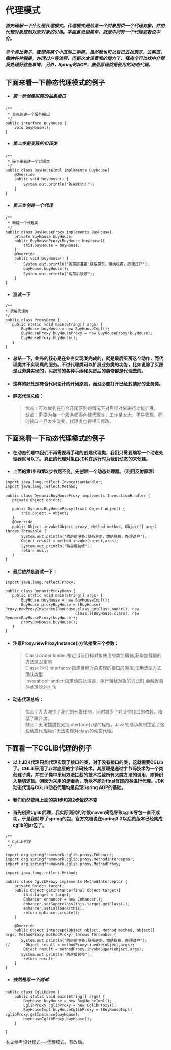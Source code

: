 # 代理模式  
##### 首先理解一下什么是代理模式。代理模式是给某一个对象提供一个代理对象，并由代理对象控制对原对象的引用。字面意思很简单，就是中间有一个代理或者说中介。
##### 举个类比例子，我想买某个小区的二手房，虽然我也可以自己去找房东，去网签，缴纳各种税费，办理过户等流程，但是这太浪费我的精力了，我完全可以找中介帮我处理好这些事情。另外，Spring的AOP，底层原理就是使用的动态代理。
## 下面来看一下静态代理模式的例子  
* ##### 第一步创建买房的抽象接口  
```
/**
 * 首先创建一个服务接口
 */
public interface BuyHouse {
    void buyHouse();
}
```
* ##### 第二步是买房的实现类
```
/**
 * 接下来新建一个实现类
 */
public class BuyHouseImpl implements BuyHouse{
    @Override
    public void buyHouse() {
        System.out.println("购买成功！");
    }
}
```
* ##### 第三步创建一个代理 
```
/**
 * 新建一个代理类
 */
public class BuyHouseProxy implements BuyHouse{
    private BuyHouse buyHouse;
    public BuyHouseProxy(BuyHouse buyHouse){
        this.buyHouse = buyHouse;
    }
    @Override
    public void buyHouse() {
        System.out.println("购房前准备:联系房东，缴纳税费，办理过户");
        buyHouse.buyHouse();
        System.out.println("购房后装修");
    }
}
```
 * #### 测试一下  
 ```
 /**
 * 调用代理类
 */
public class ProxyDemo {
    public static void main(String[] args) {
        BuyHouse buyHouse = new BuyHouseImpl();
        BuyHouseProxy buyHouseProxy = new BuyHouseProxy(buyHouse);
        buyHouseProxy.buyHouse();
    }
}
 ```
 
 * #### 总结一下，业务的核心是在业务实现类完成的，就是最后买房这个动作，而代理类并不实现真的服务。不过代理类可以扩展业务类的功能，比如说除了买房是业务类实现的，买房前的各种手续和买房后的装修都是代理做的。
 * #### 这样的好处是符合代码设计的开闭原则，而没必要打开已经封装好的业务类。
 * #### 静态代理总结：  
   > 优点：可以做到在符合开闭原则的情况下对目标对象进行功能扩展。  
   > 缺点：需要为每一个服务都得创建代理类，工作量太大，不易管理。同时接口一旦发生改变，代理类也得相应修改。 
 ## 下面来看一下动态代理模式的例子  
 * #### 在动态代理中我们不再需要再手动的创建代理类，我们只需要编写一个动态处理器就可以了。真正的代理对象由JDK在运行时为我们动态的来创建。
 * #### 上面的第1步和第2步依然不变，先创建一个动态处理器。（利用反射原理）
 ```
import java.lang.reflect.InvocationHandler;
import java.lang.reflect.Method;

public class DynamicBuyHouseProxy implements InvocationHandler {
    private Object object;

    public DynamicBuyHouseProxy(final Object object) {
        this.object = object;
    }
    @Override
    public Object invoke(Object proxy, Method method, Object[] args) throws Throwable {
        System.out.println("购房前准备:联系房东，缴纳税费，办理过户");
        Object result = method.invoke(object,args);
        System.out.println("购房后装修");
        return null;
    }
}
 ```
 * #### 最后依然是测试一下：
 ```
import java.lang.reflect.Proxy;

public class DynamicProxyDemo {
    public static void main(String[] args) {
        BuyHouse buyHouse = new BuyHouseImpl();
        BuyHouse proxyBuyHouse = (BuyHouse) Proxy.newProxyInstance(BuyHouse.class.getClassLoader(), new
                                Class[]{BuyHouse.class}, new DynamicBuyHouseProxy(buyHouse));
        proxyBuyHouse.buyHouse();
    }
}
 ```
* #### 注意Proxy.newProxyInstance()方法接受三个参数：  
  > ClassLoader loader:指定当前目标对象使用的类加载器,获取加载器的方法是固定的  
  > Class<?>[] interfaces:指定目标对象实现的接口的类型,使用泛型方式确认类型  
  > InvocationHandler:指定动态处理器，执行目标对象的方法时,会触发事件处理器的方法
 * #### 动态代理总结：  
   > 优点：大大减少了我们的开发任务，同时减少了对业务接口的依赖，降低了耦合度。  
   > 缺点：无法摆脱仅支持interface代理的桎梏，Java的继承机制注定了这些动态代理类们无法实现对class的动态代理。
   
## 下面看一下CGLIB代理的例子
* #### 以上JDK代理只能代理实现了接口的类，对于没有接口的类，这就需要CGLib了。CGLib采用了非常底层的字节码技术，其原理是通过字节码技术为一个类创建子类，并在子类中采用方法拦截的技术拦截所有父类方法的调用，顺势织入横切逻辑。但因为采用的是继承，所以不能对final修饰的类进行代理。JDK动态代理与CGLib动态代理均是实现Spring AOP的基础。
 * #### 我们仍然使用上面的第1步和第2步依然不变
 * #### 首先创建Cglib代理，我实际测试的时候maven捣乱导致cglib导包一直不成功，于是我就导了spring的包，官方文档说在spring3.2以后的版本已经集成cglib的jar包了。
```
/**
 * Cglib代理
 */

import org.springframework.cglib.proxy.Enhancer;
import org.springframework.cglib.proxy.MethodInterceptor;
import org.springframework.cglib.proxy.MethodProxy;

import java.lang.reflect.Method;

public class CglibProxy implements MethodInterceptor {
    private Object target;
    public Object getInstance(final Object target){
        this.target = target;
        Enhancer enhancer = new Enhancer();
        enhancer.setSuperclass(this.target.getClass());
        enhancer.setCallback(this);
        return enhancer.create();
    }

    @Override
    public Object intercept(Object object, Method method, Object[] args, MethodProxy methodProxy) throws Throwable {
       System.out.println("购房前准备:联系房东，缴纳税费，办理过户");
//       Object result = methodProxy.invoke(object,args);
        Object result = methodProxy.invokeSuper(object,args);
       System.out.println("购房后装修");
        return result;
    }
}
```
* ##### 依然是写一个测试
```
public class CglibDemo {
    public static void main(String[] args) {
        BuyHouse buyHouse = new BuyHouseImpl();
        CglibProxy cglibProxy = new CglibProxy();
        BuyHouseImpl buyHouseCglibProxy = (BuyHouseImpl) cglibProxy.getInstance(buyHouse);
        buyHouseCglibProxy.buyHouse();
    }

}
```




本文参考[设计模式---代理模式](https://www.cnblogs.com/daniels/p/8242592.html)，有改动。
 
